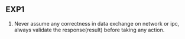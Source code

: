 ## EXP1

1. Never assume any correctness in data exchange on network or ipc, always validate the response(result) before taking any action.
